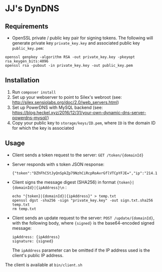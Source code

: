 # JJ's DynDNS

## Requirements
- OpenSSL private / public key pair for signing tokens. The following will generate private key `private_key.key` and associated public key `public_key.pem`:

```
openssl genpkey -algorithm RSA -out private_key.key -pkeyopt rsa_keygen_bits:4096
openssl rsa -pubout -in private_key.key -out public_key.pem
```

## Installation
1.  Run `composer install`
2.  Set up your webserver to point to Silex's webroot (see: http://silex.sensiolabs.org/doc/2.0/web_servers.html)
3.  Set up PowerDNS with MySQL backend (see: https://blog.heckel.xyz/2016/12/31/your-own-dynamic-dns-server-powerdns-mysql/)
4.  Copy your public key to `storage/keys/ID.pem`, where `ID` is the domain ID for which the key is associated

## Usage
- Client sends a token request to the server: `GET /token/{domainId}`
- Server responds with s token JSON response:

    ```
    {"token":"DZhFhCStJyQnSpkZp79NzhCiRcpRoAvrGflVTCpYFJE=","ip":"214.133.21.54"}
    ```

- Client signs the message digest (SHA256) in format `{token}|{domainId}|{ipAddress}\n` :

    ```
    echo "{token}|{domainId}|{ipAddress}" > temp.txt
    openssl dgst -sha256 -sign "private_key.key" -out sign.txt.sha256 temp.txt
    rm temp.txt
    ```
    
- Client sends an update request to the server: `POST /update/{domainId}`, with the following body, where `{signed}` is the base64-encoded signed message:

    ```
    ipAddress: {ipAddress}
    signature: {signed}
    ```
    The `ipAddress` parameter can be omitted if the IP address used is the client's public IP address.

The client is available at `bin/client.sh`